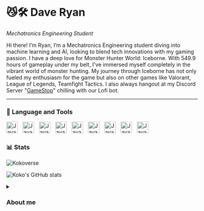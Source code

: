 



# 😼🛠️ Dave Ryan

*Mechatronics Engineering Student*

Hi there! I’m Ryan, I’m a Mechatronics Engineering student diving into machine learning and AI, looking to blend tech innovations with my gaming passion. I have a deep love for Monster Hunter World: Iceborne. With 549.9 hours of gameplay under my belt, I've immersed myself completely in the vibrant world of monster hunting. My journey through Iceborne has not only fueled my enthusiasm for the game but also on other games like Valorant, League of Legends, Teamfight Tactics. I also always hangout at my Discord Server "[GameStop](https://discord.gg/qAuWZJZqae)" chilling with our Lofi bot.

---
### 🧰 Language and Tools
<img align="left" alt="Java" width="30px" style="padding-right:10;" src="https://cdn.jsdelivr.net/gh/devicons/devicon@latest/icons/aftereffects/aftereffects-original.svg"/>
<img align="left" alt="Java" width="30px" style="padding-right:10;" src="https://cdn.jsdelivr.net/gh/devicons/devicon@latest/icons/photoshop/photoshop-original.svg"/>
<img align="left" alt="Java" width="30px" style="padding-right:10;" src="https://cdn.jsdelivr.net/gh/devicons/devicon@latest/icons/premierepro/premierepro-original.svg"/>
<img align="left" alt="Java" width="30px" style="padding-right:10;" src="https://cdn.jsdelivr.net/gh/devicons/devicon@latest/icons/arduino/arduino-original.svg"/>
<img align="left" alt="Java" width="30px" style="padding-right:10;" src="https://cdn.jsdelivr.net/gh/devicons/devicon@latest/icons/cplusplus/cplusplus-original.svg"/>
<img align="left" alt="Java" width="30px" style="padding-right:10;" src="https://cdn.jsdelivr.net/gh/devicons/devicon@latest/icons/matlab/matlab-original.svg"/>
<img align="left" alt="Java" width="30px" style="padding-right:10;" src="https://cdn.jsdelivr.net/gh/devicons/devicon@latest/icons/pycharm/pycharm-original.svg"/>
<img align="left" alt="Java" width="30px" style="padding-right:10;" src="https://cdn.jsdelivr.net/gh/devicons/devicon@latest/icons/python/python-original.svg"/>
<img align="left" alt="Java" width="30px" style="padding-right:10;" src="https://cdn.jsdelivr.net/gh/devicons/devicon@latest/icons/spyder/spyder-original.svg"/>


<br />

#
### 📊 Stats
<p align="left"> <img src="https://komarev.com/ghpvc/?username=Kokoverse&label=Profile%20views&color=0e75b6&style=flat" alt="Kokoverse"/> </p>

![Koko's GitHub stats](https://github-readme-stats.vercel.app/api?username=Kokoverse&show_icons=true&theme=gruvbox)
<details>
  <summary><h3> About me </h3></summary>
    Hee hee 🕺
<!---
Kokoverse/Kokoverse is a ✨ special ✨ repository because its `README.md` (this file) appears on your GitHub profile.
You can click the Preview link to take a look at your changes.
--->

